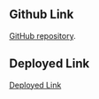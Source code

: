 ## Github Link

[GitHub repository](https://github.com/AbhishekIT22112002/E-commerce/tree/main).

## Deployed Link
[Deployed Link](https://66dba7dab178283bcff3d869--stalwart-marzipan-47258c.netlify.app/)

